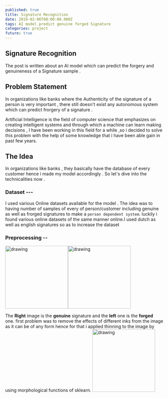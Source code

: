 ```yaml
---
published: true
title: Signature Recognition
date: 2019-02-06T00:00:00.000Z
tags: AI model predict genuine forged Signature
categories: project
future: true
---
```

## Signature Recognition
The post is written about an AI model which can predict the forgery and  genuineness of a Signature sample . <br>

## Problem Statement
In organizations like banks where the Authenticity of the signature of a person is very important , there still doesn't exist any autonomous system which can predict frorgery of a signature .

Artificial Intelligence is the field of computer science that emphasizes on creating intelligent systems and through which
a machine can learn making decisions , I have been working in this field for a while ,so i decided to solve this problem with the help of some knowledge that i have been able gain in past few years.

## The Idea



In organizations like banks , they basically have the database of every customer hence i made my model accordingly .
So let's dive into the technicalities now .
### Dataset ---
I used various Online datasets available for the model . The idea was to having number of samples of every of person/customer including genuine as well as frorged signatures to make a `person dependent system`.
luckily i found various online datasets of the same manner online.I used dutch as well as english signatures so as to increase the dataset


### Preprocessing --
<img src="https://i.imgur.com/OUDPlgG.png" alt="drawing" width="200"/><img src="https://i.imgur.com/S6c5Uei.png" alt="drawing" width="200"/>

The **Right** image is the **genuine** signature and the **left** one is the **forged** one.
first problem was to remove the effects of different inks from the image as it can be of any form hence for that i applied thinning to the image by using morphological functions of sklearn.
<img src="https://i.imgur.com/JV5KaV9.png" alt="drawing" width="200"/>
